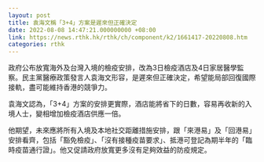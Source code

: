 ```yaml
---
layout: post
title: 袁海文稱「3+4」方案是遲來但正確決定
date: 2022-08-08 14:47:21.000000000 +08:00
link: https://news.rthk.hk/rthk/ch/component/k2/1661417-20220808.htm
categories: rthk
---
```


政府公布放寬海外及台灣入境的檢疫安排，改為3日檢疫酒店及4日家居醫學監察。民主黨醫療政策發言人袁海文形容，是遲來但正確決定，希望能局部回復國際接軌，盡可能維持香港的競爭力。

袁海文認為，「3+4」方案的安排更實際，酒店能將省下的日數，容易再收新的入境人士，變相增加檢疫酒店供應一倍。

他期望，未來應將所有入境及本地社交距離措施安排，跟「來港易」及「回港易」安排看齊，包括「豁免檢疫」、「沒有接種疫苗要求」、抵港可登記為期半年的「臨時疫苗通行證」。他又促請政府放寬更多沒有足夠效益的防疫規定。
